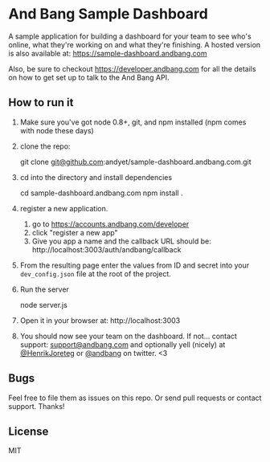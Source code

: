 # And Bang Sample Dashboard

A sample application for building a dashboard for your team to see who's online, what they're working on and what they're finishing. A hosted version is also available at: https://sample-dashboard.andbang.com

Also, be sure to checkout https://developer.andbang.com for all the details on how to get set up to talk to the And Bang API.


## How to run it

1. Make sure you've got node 0.8+, git, and npm installed (npm comes with node these days)

2. clone the repo:
    
    git clone git@github.com:andyet/sample-dashboard.andbang.com.git

3. cd into the directory and install dependencies

    cd sample-dashboard.andbang.com
    npm install .

4. register a new application. 

    1. go to https://accounts.andbang.com/developer
    2. click "register a new app"
    3. Give you app a name and the callback URL should be: http://localhost:3003/auth/andbang/callback

5. From the resulting page enter the values from ID and secret into your `dev_config.json` file at the root of the project.

5. Run the server

    node server.js

6. Open it in your browser at: http://localhost:3003

7. You should now see your team on the dashboard. If not... contact support: support@andbang.com and optionally yell (nicely) at [@HenrikJoreteg](http://twitter.com/henrikjoreteg) or [@andbang](http://twitter.com/andbang) on twitter. <3


## Bugs

Feel free to file them as issues on this repo. Or send pull requests or contact support. Thanks!


## License

MIT


